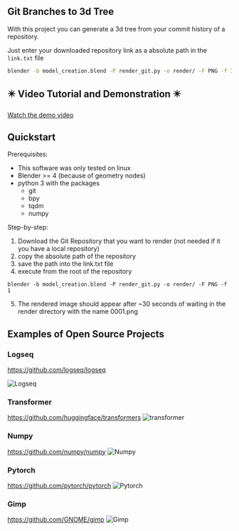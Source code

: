 ## Git Branches to 3d Tree

With this project you can generate a 3d tree from your commit history of a repository.

Just enter your downloaded repository link as a absolute path in the `link.txt` file

```bash
blender -b model_creation.blend -P render_git.py -o render/ -F PNG -f 1
```

## ✴️ Video Tutorial and Demonstration ✴️

[Watch the demo video](https://youtu.be/waMOTfSbYbM)


## Quickstart 

Prerequisites:
 - This software was only tested on linux
 - Blender >= 4 (because of geometry nodes)
 - python 3 with the packages
   - git
   - bpy
   - tqdm
   - numpy

Step-by-step:

1. Download the Git Repository that you want to render (not needed if it you have a local repository)
2. copy the absolute path of the repository
3. save the path into the link.txt file
4. execute from the root of the repository  

`blender -b model_creation.blend -P render_git.py -o render/ -F PNG -f 1`

5. The rendered image should appear after ~30 seconds of waiting in the render directory with the name 0001.png

## Examples of Open Source Projects

### Logseq
https://github.com/logseq/logseq

![Logseq](render/logseq.png)


### Transformer
https://github.com/huggingface/transformers
![transformer](render/huggingface_transformer.png)


### Numpy
https://github.com/numpy/numpy
![Numpy](render/numpy.png)


### Pytorch
https://github.com/pytorch/pytorch
![Pytorch](render/pytorch.png)


### Gimp
https://github.com/GNOME/gimp
![Gimp](render/gimp.png)

